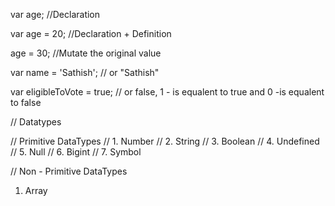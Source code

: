 var age; //Declaration

var age = 20; //Declaration + Definition

age = 30; //Mutate the original value

var name = 'Sathish'; // or "Sathish"

var eligibleToVote = true; // or false,  1 - is equalent to true and 0 -is equalent to false

// Datatypes

// Primitive DataTypes
// 1. Number
// 2. String
// 3. Boolean
// 4. Undefined
// 5. Null
// 6. Bigint
// 7. Symbol

// Non - Primitive DataTypes
1. Array
